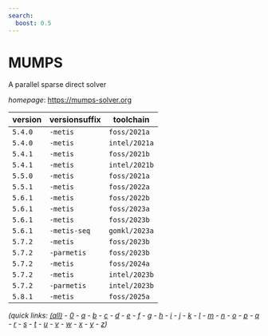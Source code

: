 ```yaml
---
search:
  boost: 0.5
---
```

# MUMPS

A parallel sparse direct solver

*homepage*: <https://mumps-solver.org>

version | versionsuffix | toolchain
--------|---------------|----------
``5.4.0`` | ``-metis`` | ``foss/2021a``
``5.4.0`` | ``-metis`` | ``intel/2021a``
``5.4.1`` | ``-metis`` | ``foss/2021b``
``5.4.1`` | ``-metis`` | ``intel/2021b``
``5.5.0`` | ``-metis`` | ``foss/2021a``
``5.5.1`` | ``-metis`` | ``foss/2022a``
``5.6.1`` | ``-metis`` | ``foss/2022b``
``5.6.1`` | ``-metis`` | ``foss/2023a``
``5.6.1`` | ``-metis`` | ``foss/2023b``
``5.6.1`` | ``-metis-seq`` | ``gomkl/2023a``
``5.7.2`` | ``-metis`` | ``foss/2023b``
``5.7.2`` | ``-parmetis`` | ``foss/2023b``
``5.7.2`` | ``-metis`` | ``foss/2024a``
``5.7.2`` | ``-metis`` | ``intel/2023b``
``5.7.2`` | ``-parmetis`` | ``intel/2023b``
``5.8.1`` | ``-metis`` | ``foss/2025a``


*(quick links: [(all)](../index.md) - [0](../0/index.md) - [a](../a/index.md) - [b](../b/index.md) - [c](../c/index.md) - [d](../d/index.md) - [e](../e/index.md) - [f](../f/index.md) - [g](../g/index.md) - [h](../h/index.md) - [i](../i/index.md) - [j](../j/index.md) - [k](../k/index.md) - [l](../l/index.md) - [m](../m/index.md) - [n](../n/index.md) - [o](../o/index.md) - [p](../p/index.md) - [q](../q/index.md) - [r](../r/index.md) - [s](../s/index.md) - [t](../t/index.md) - [u](../u/index.md) - [v](../v/index.md) - [w](../w/index.md) - [x](../x/index.md) - [y](../y/index.md) - [z](../z/index.md))*

